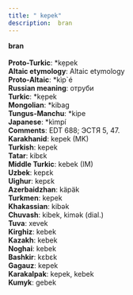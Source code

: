 ```yaml
---
title: " kepek"
description:  bran
---
```

<p data-pagefind-weight="0.5">
<strong> bran</strong><br><br>
<strong>Proto-Turkic</strong>:  *kẹpek<br>
<strong>Altaic etymology</strong>:  Altaic etymology<br>
<strong> Proto-Altaic</strong>:  *kìp`é<br>
<strong>Russian meaning</strong>:  отруби<br>
<strong>Turkic</strong>:  *kẹpek<br>
<strong>Mongolian</strong>:  *kibag<br>
<strong>Tungus-Manchu</strong>:  *kipe<br>
<strong>Japanese</strong>:  *kìmpí<br>
<strong>Comments</strong>:  EDT 688; ЭСТЯ 5, 47.<br>
<strong>Karakhanid</strong>:  kepek (MK)<br>
<strong>Turkish</strong>:  kepek<br>
<strong>Tatar</strong>:  kibɛk<br>
<strong>Middle Turkic</strong>:  kebek (IM)<br>
<strong>Uzbek</strong>:  kepɛk<br>
<strong>Uighur</strong>:  kepɛk<br>
<strong>Azerbaidzhan</strong>:  käpäk<br>
<strong>Turkmen</strong>:  kepek<br>
<strong>Khakassian</strong>:  kibǝk<br>
<strong>Chuvash</strong>:  kibek, kimǝk (dial.)<br>
<strong>Tuva</strong>:  xevek<br>
<strong>Kirghiz</strong>:  kebek<br>
<strong>Kazakh</strong>:  kebek<br>
<strong>Noghai</strong>:  kebek<br>
<strong>Bashkir</strong>:  kɛbɛk<br>
<strong>Gagauz</strong>:  kepek<br>
<strong>Karakalpak</strong>:  kepek, kebek<br>
<strong>Kumyk</strong>:  gebek<br>

</p>
